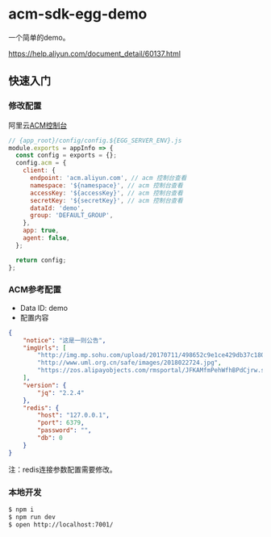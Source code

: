 # acm-sdk-egg-demo

一个简单的demo。

https://help.aliyun.com/document_detail/60137.html

## 快速入门

### 修改配置

阿里云[ACM控制台](https://acm.console.aliyun.com/)

```js
// {app_root}/config/config.${EGG_SERVER_ENV}.js
module.exports = appInfo => {
  const config = exports = {};
  config.acm = {
    client: {
      endpoint: 'acm.aliyun.com', // acm 控制台查看
      namespace: '${namespace}', // acm 控制台查看
      accessKey: '${accessKey}', // acm 控制台查看
      secretKey: '${secretKey}', // acm 控制台查看
      dataId: 'demo',
      group: 'DEFAULT_GROUP',
    },
    app: true,
    agent: false,
  };

  return config;
};
```

### ACM参考配置

- Data ID: demo
- 配置内容

```json
{
    "notice": "这是一则公告",
    "imgUrls": [
        "http://img.mp.sohu.com/upload/20170711/498652c9e1ce429db37c18006495b589_th.png",
        "http://www.uml.org.cn/safe/images/2018022724.jpg",
        "https://zos.alipayobjects.com/rmsportal/JFKAMfmPehWfhBPdCjrw.svg"
    ],
    "version": {
        "jq": "2.2.4"
    },
    "redis": {
        "host": "127.0.0.1",
        "port": 6379,
        "password": "",
        "db": 0
    }
}
```

注：redis连接参数配置需要修改。

### 本地开发

```bash
$ npm i
$ npm run dev
$ open http://localhost:7001/
```
